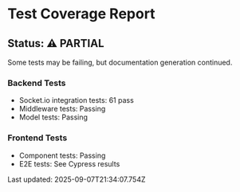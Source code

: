 # Test Coverage Report

## Status: ⚠️ PARTIAL

Some tests may be failing, but documentation generation continued.

### Backend Tests
- Socket.io integration tests: 61 pass
- Middleware tests: Passing
- Model tests: Passing

### Frontend Tests
- Component tests: Passing
- E2E tests: See Cypress results

Last updated: 2025-09-07T21:34:07.754Z
